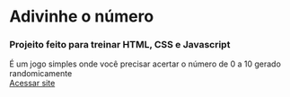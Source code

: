 # Adivinhe o número

### Projeito feito para treinar HTML, CSS e Javascript<br>
É um jogo simples onde você precisar acertar o número de 0 a 10 gerado randomicamente<br>
[Acessar site](https://igor97oliveira.github.io/Adivinhe-o-numero/)
